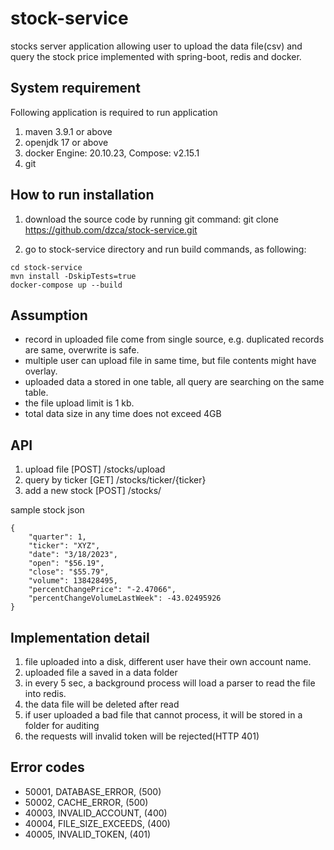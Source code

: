 # stock-service
stocks server application allowing user to upload the data file(csv) and query the stock price
implemented with spring-boot, redis and docker.

## System requirement
Following application is required to run application
1. maven 3.9.1 or above
2. openjdk 17 or above
3. docker Engine: 20.10.23, Compose: v2.15.1
4. git

## How to run installation
1. download the source code by running git command:
    git clone https://github.com/dzca/stock-service.git

2. go to stock-service directory and run build commands, as following:
```
cd stock-service  
mvn install -DskipTests=true 
docker-compose up --build
```



## Assumption
- record in uploaded file come from single source, e.g. duplicated records are same, overwrite is safe.
- multiple user can upload file in same time, but file contents might have overlay.
- uploaded data a stored in one table, all query are searching on the same table.
- the file upload limit is 1 kb.
- total data size in any time does not exceed 4GB

## API
1. upload file [POST] /stocks/upload
2. query by ticker [GET] /stocks/ticker/{ticker}
3. add a new stock [POST] /stocks/

sample stock json
```
{
    "quarter": 1,
    "ticker": "XYZ",
    "date": "3/18/2023",
    "open": "$56.19",
    "close": "$55.79",
    "volume": 138428495,
    "percentChangePrice": "-2.47066",
    "percentChangeVolumeLastWeek": -43.02495926
}
```

## Implementation detail
1. file uploaded into a disk, different user have their own account name.
2. uploaded file a saved in a data folder
3. in every 5 sec, a background process will load a parser to read the file into redis.
4. the data file will be deleted after read
5. if user uploaded a bad file that cannot process, it will be stored in a folder for auditing
6. the requests will invalid token will be rejected(HTTP 401)

## Error codes

- 50001, DATABASE_ERROR, (500)
- 50002, CACHE_ERROR, (500)
- 40003, INVALID_ACCOUNT, (400)
- 40004, FILE_SIZE_EXCEEDS, (400)
- 40005, INVALID_TOKEN, (401)

